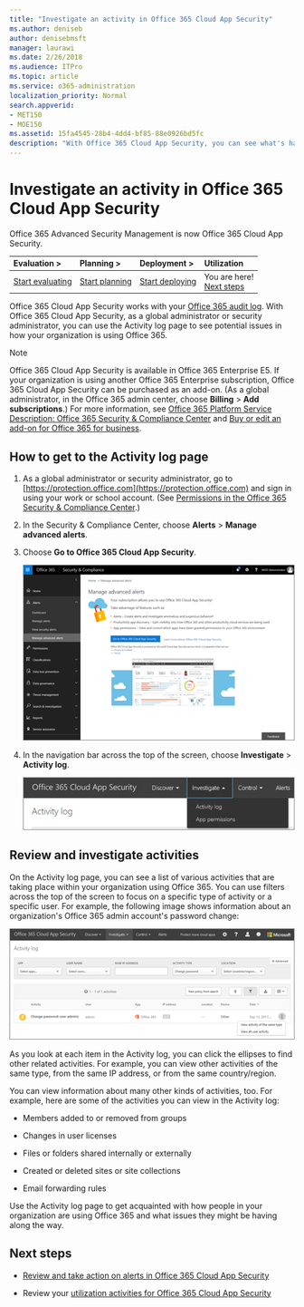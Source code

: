 ```yaml
---
title: "Investigate an activity in Office 365 Cloud App Security"
ms.author: deniseb
author: denisebmsft
manager: laurawi
ms.date: 2/26/2018
ms.audience: ITPro
ms.topic: article
ms.service: o365-administration
localization_priority: Normal
search.appverid:
- MET150
- MOE150
ms.assetid: 15fa4545-28b4-4dd4-bf85-88e0926bd5fc
description: "With Office 365 Cloud App Security, you can see what's happening in your Office 365 environment by looking over and investigating activities and accounts. "
---
```


# Investigate an activity in Office 365 Cloud App Security

Office 365 Advanced Security Management is now Office 365 Cloud App Security.
  
|****Evaluation** \>**|****Planning** \>**|****Deployment** \>**|****Utilization****|
|:-----|:-----|:-----|:-----|
|[Start evaluating](office-365-cas-overview.md) <br/> |[Start planning](get-ready-for-office-365-cas.md) <br/> |[Start deploying](turn-on-office-365-cas.md) <br/> |You are here!  <br/> [Next steps](investigate-an-activity-in-office-365-cas.md#nextsteps) <br/> |
   
Office 365 Cloud App Security works with your [Office 365 audit log](detailed-properties-in-the-office-365-audit-log.md). With Office 365 Cloud App Security, as a global administrator or security administrator, you can use the Activity log page to see potential issues in how your organization is using Office 365.
  
> [!NOTE]
> Office 365 Cloud App Security is available in Office 365 Enterprise E5. If your organization is using another Office 365 Enterprise subscription, Office 365 Cloud App Security can be purchased as an add-on. (As a global administrator, in the Office 365 admin center, choose **Billing** \> **Add subscriptions**.) For more information, see [Office 365 Platform Service Description: Office 365 Security &amp; Compliance Center](https://technet.microsoft.com/en-us/library/dn933793.aspx) and [Buy or edit an add-on for Office 365 for business](https://support.office.com/article/4e7b57d6-b93b-457d-aecd-0ea58bff07a6). 
  
## How to get to the Activity log page

1. As a global administrator or security administrator, go to [https://protection.office.com](https://protection.office.com) and sign in using your work or school account. (See [Permissions in the Office 365 Security &amp; Compliance Center](permissions-in-the-security-and-compliance-center.md).)
    
2. In the Security &amp; Compliance Center, choose **Alerts** \> **Manage advanced alerts**.
    
3. Choose **Go to Office 365 Cloud App Security**.
    
    ![In the Security &amp; Compliance Center, choose Manage Advanced Alerts to go to Office 365 Cloud App Security](media/958632d4-03e3-4ade-8e22-d5509db6fca7.png)
  
4. In the navigation bar across the top of the screen, choose **Investigate** \> **Activity log**.
    
    ![In the O365 CAS portal, choose Investigate.](media/8c7b87c9-71a6-4952-adb2-185e941ffe9a.png)
  
## Review and investigate activities

On the Activity log page, you can see a list of various activities that are taking place within your organization using Office 365. You can use filters across the top of the screen to focus on a specific type of activity or a specific user. For example, the following image shows information about an organization's Office 365 admin account's password change:
  
![In Office 365 Cloud App Security, choose Investigate \> Activity log.](media/5d54600c-59cd-4f33-b4f0-29b75c37baae.png)
  
As you look at each item in the Activity log, you can click the ellipses to find other related activities. For example, you can view other activities of the same type, from the same IP address, or from the same country/region.
  
You can view information about many other kinds of activities, too. For example, here are some of the activities you can view in the Activity log:
  
- Members added to or removed from groups
    
- Changes in user licenses
    
- Files or folders shared internally or externally
    
- Created or deleted sites or site collections
    
- Email forwarding rules
    
Use the Activity log page to get acquainted with how people in your organization are using Office 365 and what issues they might be having along the way.
  
## Next steps

- [Review and take action on alerts in Office 365 Cloud App Security](review-office-365-cas-alerts.md)
    
- Review your [utilization activities for Office 365 Cloud App Security](utilization-activities-for-ocas.md)
    

